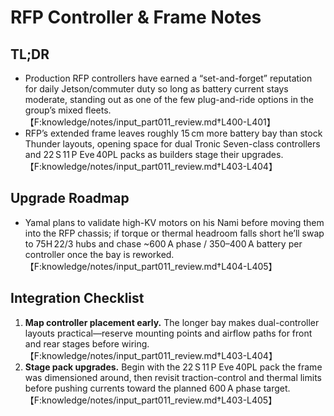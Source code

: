 # RFP Controller & Frame Notes

## TL;DR
- Production RFP controllers have earned a “set-and-forget” reputation for daily Jetson/commuter duty so long as battery current stays moderate, standing out as one of the few plug-and-ride options in the group’s mixed fleets.【F:knowledge/notes/input_part011_review.md†L400-L401】
- RFP’s extended frame leaves roughly 15 cm more battery bay than stock Thunder layouts, opening space for dual Tronic Seven-class controllers and 22 S 11 P Eve 40PL packs as builders stage their upgrades.【F:knowledge/notes/input_part011_review.md†L403-L404】

## Upgrade Roadmap
- Yamal plans to validate high-KV motors on his Nami before moving them into the RFP chassis; if torque or thermal headroom falls short he’ll swap to 75H 22/3 hubs and chase ~600 A phase / 350–400 A battery per controller once the bay is reworked.【F:knowledge/notes/input_part011_review.md†L404-L405】

## Integration Checklist
1. **Map controller placement early.** The longer bay makes dual-controller layouts practical—reserve mounting points and airflow paths for front and rear stages before wiring.【F:knowledge/notes/input_part011_review.md†L403-L404】
2. **Stage pack upgrades.** Begin with the 22 S 11 P Eve 40PL pack the frame was dimensioned around, then revisit traction-control and thermal limits before pushing currents toward the planned 600 A phase target.【F:knowledge/notes/input_part011_review.md†L403-L405】
